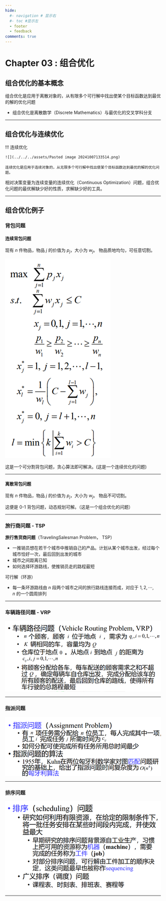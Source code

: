 ```yaml
---
hide:
  #- navigation # 显示右
  #- toc #显示左
  - footer
  - feedback
comments: true
--- 
```

# Chapter 03 : 组合优化

## 组合优化的基本概念

组合优化是应用于离散对象的，从有限多个可行解中找出使某个目标函数达到最优的解的优化问题

- 组合优化是离散数学（Discrete Mathematics）与最优化的交叉学科分支
***
## 组合优化与连续优化

!!! 连续优化

	![](../../../assets/Pasted image 20241007133514.png)
	
	连续优化是应用于连续对象的，从无限多个可行解中找出使某个目标函数达到最优的解的优化问题。

相对决策变量为连续变量的连续优化（Continuous Optimization）问题，组合优化问题的最优解缺少好的性质，求解缺少好的工具。
***
## 组合优化例子

### 背包问题

#### 连续背包问题

现有 $n$ 件物品，物品 $j$ 的价值为 $p_j$，大小为 $w_j$。 物品质地均匀，可任意切割。

![](../../../assets/Pasted%20image%2020241007134552.png)

这是一个可分割背包问题，贪心算法即可解决。(这是一个连续优化的问题)
***
#### 离散背包问题

现有 $n$ 件物品，物品 $j$ 的价值为 $p_j$，大小为 $w_j$。 物品不可切割。

这便是 0-1 背包问题，动态规划可解。（这是一个组合优化的问题）
***
### 旅行商问题 - TSP

**旅行售货商问题**（TravelingSalesman Problem， TSP）

- 一推销员想在若干个城市中推销自己的产品。计划从某个城市出发，经过每个城市恰好一次，最后回到出发的城市
- 城市之间距离已知
- 如何选择环游路线，使推销员走的路程最短

可行解（环游）

- 每一条环游路线由 $n$ 段两个城市之间的旅行路线连接而成，对应于 $1,2,⋯,n$ 的一个圆周排列
***
### 车辆路径问题 - VRP

![](../../../assets/Pasted%20image%2020241007140714.png)
***
### 指派问题

![](../../../assets/Pasted%20image%2020241007140945.png)
***
### 排序问题

![](../../../assets/Pasted%20image%2020241007141019.png)
***
